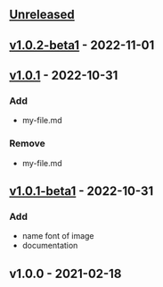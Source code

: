 <a name="unreleased"></a>
## [Unreleased]


<a name="v1.0.2-beta1"></a>
## [v1.0.2-beta1] - 2022-11-01

<a name="v1.0.1"></a>
## [v1.0.1] - 2022-10-31
### Add
- my-file.md

### Remove
- my-file.md


<a name="v1.0.1-beta1"></a>
## [v1.0.1-beta1] - 2022-10-31
### Add
- name font of image
- documentation


<a name="v1.0.0"></a>
## v1.0.0 - 2021-02-18

[Unreleased]: https://github.com/Solrac23/chat-socket/compare/v1.0.2-beta1...HEAD
[v1.0.2-beta1]: https://github.com/Solrac23/chat-socket/compare/v1.0.1...v1.0.2-beta1
[v1.0.1]: https://github.com/Solrac23/chat-socket/compare/v1.0.1-beta1...v1.0.1
[v1.0.1-beta1]: https://github.com/Solrac23/chat-socket/compare/v1.0.0...v1.0.1-beta1

